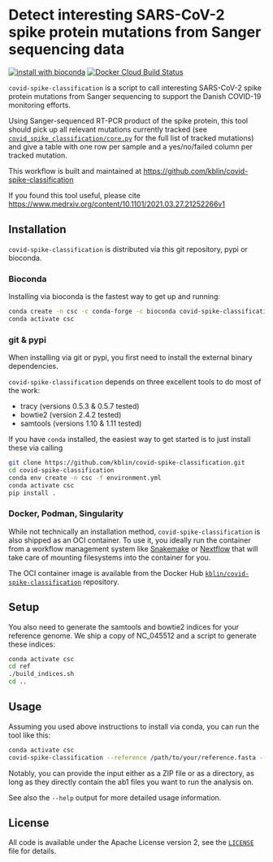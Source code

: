 # Detect interesting SARS-CoV-2 spike protein mutations from Sanger sequencing data

[![install with bioconda](https://img.shields.io/badge/install%20with-bioconda-brightgreen.svg?style=flat)](http://bioconda.github.io/recipes/covid-spike-classification/README.html)
[![Docker Cloud Build Status](https://img.shields.io/docker/cloud/build/kblin/covid-spike-classification?style=flat)](https://hub.docker.com/r/kblin/covid-spike-classification)

`covid-spike-classification` is a script to call interesting SARS-CoV-2 spike protein mutations
from Sanger sequencing to support the Danish COVID-19 monitoring efforts.

Using Sanger-sequenced RT-PCR product of the spike protein, this tool should pick up all relevant
mutations currently tracked (see [`covid_spike_classification/core.py`](https://github.com/kblin/covid-spike-classification/blob/main/covid_spike_classification/core.py#L15-L35)
for the full list of tracked mutations) and give a table with one row per sample and a
yes/no/failed column per tracked mutation.

This workflow is built and maintained at https://github.com/kblin/covid-spike-classification

If you found this tool useful, please cite https://www.medrxiv.org/content/10.1101/2021.03.27.21252266v1

## Installation

`covid-spike-classification` is distributed via this git repository, pypi or bioconda.


### Bioconda

Installing via bioconda is the fastest way to get up and running:

```sh
conda create -n csc -c conda-forge -c bioconda covid-spike-classification
conda activate csc
```

### git & pypi


When installing via git or pypi, you first need to install the external binary dependencies.


`covid-spike-classification` depends on three excellent tools to do most of the work:

* tracy (versions 0.5.3 & 0.5.7 tested)
* bowtie2 (version 2.4.2 tested)
* samtools (versions 1.10 & 1.11 tested)

If you have `conda` installed, the easiest way to get started is to just install these via calling
```sh
git clone https://github.com/kblin/covid-spike-classification.git
cd covid-spike-classification
conda env create -n csc -f environment.yml
conda activate csc
pip install .
```

### Docker, Podman, Singularity

While not technically an installation method, `covid-spike-classification` is also shipped as an OCI container.
To use it, you ideally run the container from a workflow management system like [Snakemake](https://snakemake.github.io/)
or [Nextflow](https://www.nextflow.io/) that will take care of mounting filesystems into the container for you.

The OCI container image is available from the Docker Hub [`kblin/covid-spike-classification`](https://hub.docker.com/r/kblin/covid-spike-classification)
repository.


## Setup

You also need to generate the samtools and bowtie2 indices for your reference genome. We ship a
copy of NC\_045512 and a script to generate these indices:

```sh
conda activate csc
cd ref
./build_indices.sh
cd ..
```

## Usage

Assuming you used above instructions to install via conda, you can run the tool like this:

```sh
conda activate csc
covid-spike-classification --reference /path/to/your/reference.fasta --outdir /path/to/result/dir /path/to/sanger/reads/dir_or.zip
```

Notably, you can provide the input either as a ZIP file or as a directory, as long as they directly contain the ab1 files you want
to run the analysis on.

See also the `--help` output for more detailed usage information.


## License
All code is available under the Apache License version 2, see the
[`LICENSE`](LICENSE) file for details.

